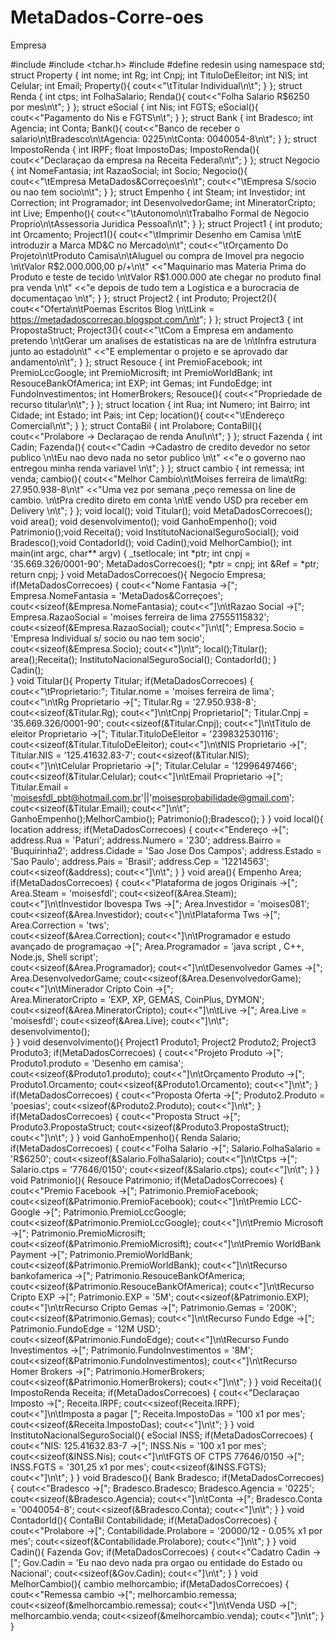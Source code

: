 # MetaDados-Corre-oes
Empresa

#include <iostream>
#include <tchar.h>
#include <iomanip>
#define redesin
using namespace std;
struct Property
{
	int nome;
	int Rg;
	int Cnpj;
	int TituloDeEleitor;
	int NIS;
	int Celular;
	int Email;
	Property(){
		cout<<"\tTitular Individual\n\t";
	}
};
struct Renda
{
	int ctps;
	int FolhaSalario;
	Renda(){
		cout<<"Folha Salario R$6250 por mes\n\t";
	}
};
struct eSocial
{
	int Nis;
	int FGTS;
 	eSocial(){
		 cout<<"Pagamento do Nis e FGTS\n\t";
	 }
};
struct Bank
{
	int Bradesco;
	int Agencia;
	int Conta;
	Bank(){
		cout<<"Banco de receber o salario\n\tBradesco\n\tAgencia: 0225\n\tConta: 0040054-8\n\t";
	}
};
struct ImpostoRenda
{
	int IRPF;
	float ImpostoDas;
	ImpostoRenda(){
		cout<<"Declaraçao da empresa na Receita Federal\n\t";
	}
};
struct Negocio
{
	int NomeFantasia;
	int RazaoSocial;
	int Socio;
	Negocio(){
		cout<<"\tEmpresa MetaDados&Correçoes\n\t";
		cout<<"\tEmpresa S/socio ou nao tem socio\n\t";
	}
};
struct Empenho
{
	int Steam;
	int Investidor;
	int Correction;
	int Programador;
	int DesenvolvedorGame;
	int MineratorCripto;
	int Live;
	Empenho(){
		cout<<"\tAutonomo\n\tTrabalho Formal de Negocio Proprio\n\tAssessoria Juridica Pessoal\n\t";
	}
};
struct Project1
{
	int produto;
	int Orcamento;
	Project1(){
		cout<<"\tImprimir Desenho em Camisa \n\tE introduzir a Marca MD&C no Mercado\n\t";
		cout<<"\tOrçamento Do Projeto\n\tProduto Camisa\n\tAluguel ou compra de Imovel pra negocio \n\tValor R$2.000.000,00 p/+\n\t"
		<<"Maquinario mas Materia Prima do Produto e teste de tecido \n\tValor R$1.000.000 ate chegar no produto final pra venda \n\t"
		<<"e depois de tudo tem a Logistica e a burocracia de documentaçao \n\t";
	}
};
struct Project2
{
	int Produto;
	Project2(){
		cout<<"Oferta\n\tPoemas Escritos Blog \n\tLink = https://metadadoscorrecao.blogspot.com/\n\t";
	}
};
struct Project3
{
	int PropostaStruct;
	Project3(){
		cout<<"\tCom a Empresa em andamento pretendo \n\tGerar um analises de estatisticas na are de \n\tInfra estrutura junto ao estado\n\t"
		<<"E emplementar o projeto e se aprovado dar andamento\n\t";
	}
};
struct Resouce
{
	int PremioFacebook;
	int PremioLccGoogle;
	int PremioMicrosift;
	int PremioWorldBank;
	int ResouceBankOfAmerica;
	int EXP;
	int Gemas;
	int FundoEdge;
	int FundoInvestimentos;
	int HomerBrokers;
	Resouce(){
		cout<<"Propriedade de recurso titular\n\t";
	}
};
struct location
{
	int Rua;
	int Numero;
	int Bairro;
	int Cidade;
	int Estado;
	int Pais;
	int Cep;
	location(){
		cout<<"\tEndereço Comercial\n\t";
	}
};
struct ContaBil
{
	int Prolabore;
	ContaBil(){
		cout<<"Prolabore -> Declaraçao de renda Anul\n\t";
	}
};
struct Fazenda
{
	int Cadin;
	Fazenda(){
		cout<<"Cadin ->Cadastro de credito devedor no setor publico \n\tEu nao devo nada no setor publico \n\t"
		<<"e o governo nao entregou minha renda variavel \n\t";
	}
};
struct cambio
{
	int remessa;
	int venda;
	cambio(){
		cout<<"Melhor Cambio\n\tMoises ferreira de lima\tRg: 27.950.938-8\n\t"
		<<"Uma vez por semana ,peço remessa on line de cambio. \n\tPra credito direto em conta \n\tE vendo USD pra receber em Delivery \n\t";
	}
};
void local();
void Titular();
void MetaDadosCorrecoes();
void area();
void desenvolvimento();
void GanhoEmpenho();
void Patrimonio();void Receita();
void InstitutoNacionalSeguroSocial();
void Bradesco();void ContadorId();
void Cadin();void MelhorCambio();
int main(int argc, char** argv)
{
	_tsetlocale;
	int *ptr;
	int cnpj = '35.669.326/0001-90';
	MetaDadosCorrecoes();
	*ptr = cnpj;
	int &Ref = *ptr;
	return cnpj;
}
void MetaDadosCorrecoes(){
	Negocio Empresa;
	if(MetaDadosCorrecoes)
	{
		cout<<"Nome Fantasia ->[";
		Empresa.NomeFantasia = 'MetaDados&Correçoes';
		cout<<sizeof(&Empresa.NomeFantasia);
		cout<<"]\n\tRazao Social ->[";
		Empresa.RazaoSocial = 'moises ferreira de lima 27555115832';
		cout<<sizeof(&Empresa.RazaoSocial);
		cout<<"]\n\t[";
		Empresa.Socio = 'Empresa Individual s/ socio ou nao tem socio';
		cout<<sizeof(&Empresa.Socio);
		cout<<"]\n\t";
		local();Titular();
		area();Receita();
		InstitutoNacionalSeguroSocial();
		ContadorId();
	}   
	Cadin();	
}
void Titular(){
	   Property Titular;
	   if(MetaDadosCorrecoes)
	   {
	   		cout<<"\tProprietario:";
		   Titular.nome = 'moises ferreira de lima';
		   cout<<"\n\tRg Proprietario ->[";
		   Titular.Rg = '27.950.938-8';
	   	   cout<<sizeof(&Titular.Rg);
	   	   cout<<"]\n\tCnpj Proprietario[";
	   	   Titular.Cnpj = '35.669.326/0001-90';
	  	   cout<<sizeof(&Titular.Cnpj);
		   cout<<"]\n\tTitulo de eleitor Proprietario ->[";
		   Titular.TituloDeEleitor = '239832530116';
		   cout<<sizeof(&Titular.TituloDeEleitor);
	   	   cout<<"]\n\tNIS Proprietario ->[";
		   Titular.NIS = '125.41632.83-7';
	   	   cout<<sizeof(&Titular.NIS);
	   	  cout<<"]\n\tCelular Proprietario ->[";
		  Titular.Celular = '12996497466';
	   	   cout<<sizeof(&Titular.Celular);
		   	cout<<"]\n\tEmail Proprietario ->[";
  		   Titular.Email = 'moisesfdl_pbt@hotmail.com.br'||'moisesprobabilidade@gmail.com';
		   cout<<sizeof(&Titular.Email);
	   	   cout<<"]\n\t";
	   	   GanhoEmpenho();MelhorCambio();
	   	   Patrimonio();Bradesco();
	   }
}
void local(){
	location address;
	if(MetaDadosCorrecoes)
	{
		cout<<"Endereço ->[";
		address.Rua = 'Paturi';
		address.Numero = '230';
		address.Bairro = 'Buquirinha2';
		address.Cidade = 'Sao Jose Dos Campos';
		address.Estado = 'Sao Paulo';
		address.Pais = 'Brasil';
		address.Cep = '12214563';
		cout<<sizeof(&address);
		cout<<"]\n\t";
	}
}
void area(){
	Empenho Area;
	if(MetaDadosCorrecoes)
	{
		cout<<"Plataforma de jogos Originais ->[";
		Area.Steam = 'moisesfdl';
		cout<<sizeof(&Area.Steam);
		cout<<"]\n\tInvestidor Ibovespa Tws ->[";
		Area.Investidor = 'moises081';		
		cout<<sizeof(&Area.Investidor);
		cout<<"]\n\tPlataforma Tws ->[";
		Area.Correction = 'tws';		
		cout<<sizeof(&Area.Correction);
		cout<<"]\n\tProgramador e estudo avançado de programaçao ->[";
		Area.Programador = 'java script , C++, Node.js, Shell script';		
		cout<<sizeof(&Area.Programador);
		cout<<"]\n\tDesenvolvedor Games ->[";
		Area.DesenvolvedorGame;
		cout<<sizeof(&Area.DesenvolvedorGame);
		cout<<"]\n\tMinerador Cripto Coin ->[";		
		Area.MineratorCripto = 'EXP, XP, GEMAS, CoinPlus, DYMON';
		cout<<sizeof(&Area.MineratorCripto);
		cout<<"]\n\tLive ->[";
		Area.Live = 'moisesfdl';
		cout<<sizeof(&Area.Live);
		cout<<"]\n\t";	
		desenvolvimento();	
	}
}
void desenvolvimento(){
	Project1 Produto1;
	Project2 Produto2;
	Project3 Produto3;
	if(MetaDadosCorrecoes)
	{
		cout<<"Projeto Produto ->[";
		Produto1.produto = 'Desenho em camisa';
		cout<<sizeof(&Produto1.produto);
		cout<<"]\n\tOrçamento Produto ->[";
		Produto1.Orcamento;
		cout<<sizeof(&Produto1.Orcamento);
		cout<<"]\n\t";
	}
	if(MetaDadosCorrecoes)
	{
		cout<<"Proposta Oferta ->[";
		Produto2.Produto = 'poesias';
		cout<<sizeof(&Produto2.Produto);
		cout<<"]\n\t";
	}
	if(MetaDadosCorrecoes)
	{
		cout<<"Proposta Struct ->[";
		Produto3.PropostaStruct;
		cout<<sizeof(&Produto3.PropostaStruct);
		cout<<"]\n\t";
	}
} 
void GanhoEmpenho(){
	Renda Salario;
	if(MetaDadosCorrecoes)
	{
		cout<<"Folha Salario ->[";
		Salario.FolhaSalario = 'R$6250';
		cout<<sizeof(&Salario.FolhaSalario);
		cout<<"]\n\tCtps ->[";
		Salario.ctps = '77646/0150';
		cout<<sizeof(&Salario.ctps);
		cout<<"]\n\t";
	}
}
void Patrimonio(){
	Resouce Patrimonio;
	if(MetaDadosCorrecoes)
	{
		cout<<"Premio Facebook ->[";
		Patrimonio.PremioFacebook;
		cout<<sizeof(&Patrimonio.PremioFacebook);
		cout<<"]\n\tPremio LCC-Google ->[";
		Patrimonio.PremioLccGoogle;
		cout<<sizeof(&Patrimonio.PremioLccGoogle);
		cout<<"]\n\tPremio Microsoft ->[";
		Patrimonio.PremioMicrosift;
		cout<<sizeof(&Patrimonio.PremioMicrosift);
		cout<<"]\n\tPremio WorldBank Payment ->[";
		Patrimonio.PremioWorldBank;
		cout<<sizeof(&Patrimonio.PremioWorldBank);
		cout<<"]\n\tRecurso bankofamerica ->[";
		Patrimonio.ResouceBankOfAmerica;
		cout<<sizeof(&Patrimonio.ResouceBankOfAmerica);
		cout<<"]\n\tRecurso Cripto EXP ->[";
		Patrimonio.EXP = '5M';
		cout<<sizeof(&Patrimonio.EXP);
		cout<<"]\n\trRecurso Cripto Gemas ->[";
		Patrimonio.Gemas = '200K';
		cout<<sizeof(&Patrimonio.Gemas);
		cout<<"]\n\tRecurso Fundo Edge ->[";
		Patrimonio.FundoEdge = '12M USD';
		cout<<sizeof(&Patrimonio.FundoEdge);
		cout<<"]\n\tRecurso Fundo Investimentos ->[";
		Patrimonio.FundoInvestimentos = '8M';
		cout<<sizeof(&Patrimonio.FundoInvestimentos);
		cout<<"]\n\tRecurso Homer Brokers ->[";
		Patrimonio.HomerBrokers;
		cout<<sizeof(&Patrimonio.HomerBrokers);
		cout<<"]\n\t";
	}
}
void Receita(){
	ImpostoRenda Receita;
	if(MetaDadosCorrecoes)
	{
		cout<<"Declaraçao Imposto ->[";
		Receita.IRPF;
		cout<<sizeof(Receita.IRPF);
		cout<<"]\n\tImposta a pagar [";
		Receita.ImpostoDas = '100 x1 por mes';
		cout<<sizeof(&Receita.ImpostoDas);
		cout<<"]\n\t";
	}
}
void InstitutoNacionalSeguroSocial(){
	eSocial INSS;
	if(MetaDadosCorrecoes)
	{
		cout<<"NIS: 125.41632.83-7 ->[";
		INSS.Nis = '100 x1 por mes';
		cout<<sizeof(&INSS.Nis);
		cout<<"]\n\tFGTS OF CTPS 77646/0150 ->[";
		INSS.FGTS = '301,25 x1 por mes';
		cout<<sizeof(&INSS.FGTS);
		cout<<"]\n\t";
	}
}
void Bradesco(){
	Bank Bradesco;
	if(MetaDadosCorrecoes)
	{
		cout<<"Bradesco ->[";
		Bradesco.Bradesco;
		Bradesco.Agencia = '0225';
		cout<<sizeof(&Bradesco.Agencia);
		cout<<"]\n\tConta ->[";
		Bradesco.Conta = '0040054-8';
		cout<<sizeof(&Bradesco.Conta);
		cout<<"]\n\t";
	}
}
void ContadorId(){
	ContaBil Contabilidade;
	if(MetaDadosCorrecoes)
	{
		cout<<"Prolabore ->[";
		Contabilidade.Prolabore = '20000/12 - 0.05% x1 por mes';
		cout<<sizeof(&Contabilidade.Prolabore);
		cout<<"]\n\t";
	}
}
void Cadin(){
	Fazenda Gov;
	if(MetaDadosCorrecoes)
	{
		cout<<"Cadatro Cadin ->[";
		Gov.Cadin = 'Eu nao devo nada pra orgao ou entidade do Estado ou Nacional';
		cout<<sizeof(&Gov.Cadin);
		cout<<"]\n\t";
	}
}
void MelhorCambio(){
	cambio melhorcambio;
	if(MetaDadosCorrecoes)
	{
		cout<<"Remessa cambio ->[";
		melhorcambio.remessa;
		cout<<sizeof(&melhorcambio.remessa);
		cout<<"]\n\tVenda USD ->[";
		melhorcambio.venda;
		cout<<sizeof(&melhorcambio.venda);
		cout<<"]\n\t";
	}
}
